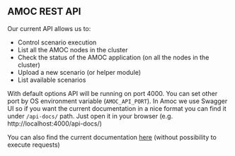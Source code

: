 ## AMOC REST API

Our current API allows us to:
* Control scenario execution
* List all the AMOC nodes in the cluster
* Check the status of the AMOC application (on all the nodes in the cluster)
* Upload a new scenario (or helper module)
* List available scenarios

With default options API will be running on port 4000. You can set other port by OS environment variable (`AMOC_API_PORT`).
In Amoc we use Swagger UI so if you want the current documentation in a nice format you can find it under `/api-docs/` path.
Just open it in your browser (e.g. http://localhost:4000/api-docs/)

You can also find the current documentation [here](https://esl.github.io/amoc_rest/?v=1.1.1)
(without possibility to execute requests)
